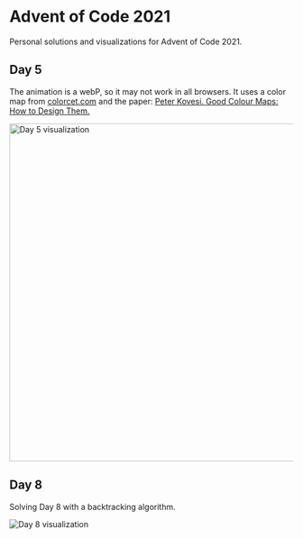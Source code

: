 # Advent of Code 2021
Personal solutions and visualizations for Advent of Code 2021.

## Day 5
The animation is a webP, so it may not work in all browsers. 
It uses a color map from [colorcet.com](https://colorcet.com) and the paper: [Peter Kovesi. Good Colour Maps: How to Design Them.](https://arxiv.org/abs/1509.03700)

<img src="https://github.com/kevinp2000/advent-of-code/blob/main/visualizations/2021/day5_sonar.webp?raw=true" alt="Day 5 visualization" height=600px>

## Day 8
Solving Day 8 with a backtracking algorithm.

![Day 8 visualization](https://github.com/kevinp2000/advent-of-code/blob/main/visualizations/2021/day8.svg?raw=true)
